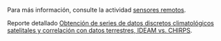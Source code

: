 Para más información, consulte la actividad [sensores remotos](../../Section03/RemoteSensing).

Reporte detallado [Obtención de series de datos discretos climatológicos satelitales y correlación con datos terrestres, IDEAM vs. CHIRPS](RemoteSensingRainChirps.md). 